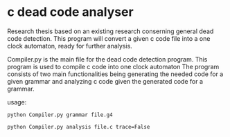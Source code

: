 # c dead code analyser
 Research thesis based on an existing research conserning general dead code detection. This program will convert a given c code file into a one clock automaton, ready for further analysis.
 
 Compiler.py is the main file for the dead code detection program.
This program is used to compile c code into one clock automaton
The program consists of two main functionalities being generating the needed code for a given grammar
  and analyzing c code given the generated code for a grammar.
  
  usage:

    python Compiler.py grammar file.g4
    
    python Compiler.py analysis file.c trace=False
